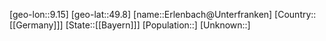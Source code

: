 ﻿---
location: [49.8,9.15]
type: City
tags:
- geo/City


SpocWebEntityId: 30057
isDeleted: false
confidential: public

---
[geo-lon::9.15]
[geo-lat::49.8]
[name::Erlenbach@Unterfranken]
[Country::[[Germany]]]
[State::[[Bayern]]]
[Population::]
[Unknown::]


